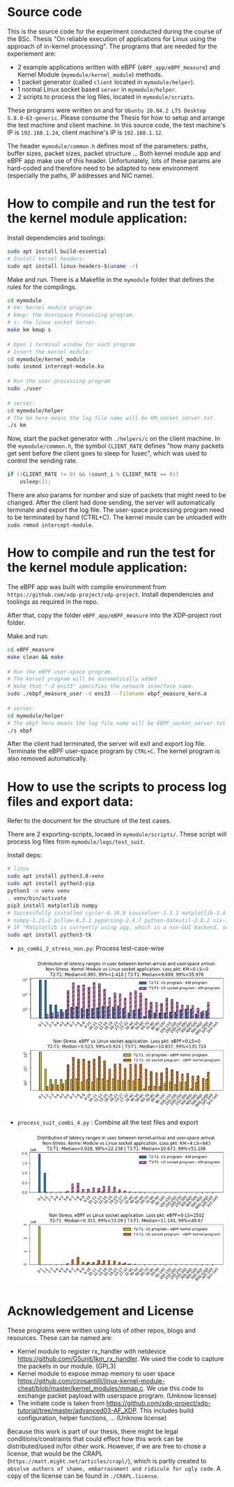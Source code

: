 
# Source code

This is the source code for the experiment conducted during the course of the BSc. Thesis "On reliable execution of applications for Linux using the approach of in-kernel processing".
The programs that are needed for the experiement are:
- 2 example applications written with eBPF (`eBPF_app/eBPF_measure`) and Kernel Module (`mymodule/kernel_module`) methods.
- 1 packet generator (called `client` located in `mymodule/helper`).
- 1 normal Linux socket based `server` in `mymodule/helper`.
- 2 scripts to process the log files, located in `mymodule/scripts`.

These programs were written on and for `Ubuntu 20.04.2 LTS Desktop 5.8.0-63-generic`.
Please consume the Thesis for how to setup and arrange the test machine and client machine. 
In this source code, the test machine's IP is `192.168.1.24`, client machine's IP is `192.168.1.12`.

The header `mymodule/common.h` defines most of the parameters: paths, buffer sizes, packet sizes, packet structure ...
Both kernel module app and eBPF app make use of this header.
Unfortunately, lots of these params are hard-coded and therefore need to be adapted to new environment (especially the paths, IP addresses and NIC name). 

# How to compile and run the test for the kernel module application:

Install dependencies and toolings:
```bash
sudo apt install build-essential
# Install kernel headers:
sudo apt install linux-headers-$(uname -r)
```

Make and run. There is a Makefile in the `mymodule` folder that defines the rules for the compilings.
```bash
cd mymodule
# km: kernel module program. 
# kmup: the Userspace Processing program.
# s: the linux socket Server.
make km kmup s

# Open 1 terminal window for each program
# Insert the kernel module:
cd mymodule/kernel_module
sudo insmod intercept-module.ko

# Run the user-processing program
sudo ./user

# server: 
cd mymodule/helper
# The km here means the log file name will be KM_socket_server.txt
./s km
```

Now, start the packet generator with `./helpers/c` on the client machine.
In the `mymodule/common.h`, 
the symbol `CLIENT_RATE` defines "how many packets get sent before the client goes to sleep for 1usec", 
which was used to control the sending rate. 
```c
if ((CLIENT_RATE != 0) && (count_i % CLIENT_RATE == 0))
    usleep(1);
```

There are also params for number and size of packets that might need to be changed.
After the client had done sending, the server will automatically terminate and export the log file. 
The user-space processing program need to be terminated by hand (CTRL+C). 
The kernel moule can be unloaded with `sudo rmmod intercept-module`. 

# How to compile and run the test for the kernel module application:
The eBPF app was built with compile environment from `https://github.com/xdp-project/xdp-project`.
Install dependencies and toolings as required in the repo.

After that, copy the folder `eBPF_app/eBPF_measure` into the XDP-project root folder.

Make and run:
```bash
cd eBPF_measure
make clean && make

# Run the eBPF user-space program. 
# The kernel program will be automatically added
# Note that "-d ens33" specifies the network interface name.
sudo ./ebpf_measure_user -d ens33 --filename ebpf_measure_kern.o

# server: 
cd mymodule/helper
# The ebpf here means the log file name will be EBPF_socket_server.txt
./s ebpf
```

After the client had terminated, the server will exit and export log file. 
Terminate the eBPF user-space program by `CTRL+C`. The kernel program is also removed automatically. 

# How to use the scripts to process log files and export data:
Refer to the document for the structure of the test cases. 

There are 2 exporting-scripts, locaed in `mymodule/scripts/`. These script will process log files from `mymodule/logs/test_suit`.

Install deps:
```bash
# linux
sudo apt install python3.8-venv
sudo apt install python3-pip
python3 -m venv venv
. venv/bin/activate
pip3 install matplotlib numpy 
# Successfully installed cycler-0.10.0 kiwisolver-1.3.1 matplotlib-3.4.3 
# numpy-1.21.2 pillow-8.3.1 pyparsing-2.4.7 python-dateutil-2.8.2 six-1.16.0
# IF "Matplotlib is currently using agg, which is a non-GUI backend, so cannot show the figure."
sudo apt install python3-tk
```

- `ps_combi_2_stress_non.py`: Process test-case-wise
    <p align="center">
        <img src="mymodule/doc/32k_nonstress_3pkpms_1024Bytes.png" alt="" width="600"/>
    </p>
- `process_suit_combi_4.py` : Combine all the test files and export
    <p align="center">
        <img src="mymodule/doc/combined_Non_Stress_linear.png" alt="" width="600"/>
    </p>

# Acknowledgement and License
These programs were written using lots of other repos, blogs and resources. These can be named are:
- Kernel module to register rx_handler with netdevice https://github.com/G5unit/lkm_rx_handler. We used the code to capture the packets in our module. (GPL3)
- Kernel module to expose mmap memory to user space https://github.com/cirosantilli/linux-kernel-module-cheat/blob/master/kernel_modules/mmap.c. We use this code to exchange packet payload with userspace program. (Unknow license)
- The initiate code is taken from https://github.com/xdp-project/xdp-tutorial/tree/master/advanced03-AF_XDP. This includes build configuration, helper functions, ... (Unknow license)

Because this work is part of our thesis, there might be legal conditions/constraints that could effect how this work can be distributed/used in/for other work.
However, if we are free to chose a license, that would be the CRAPL (`https://matt.might.net/articles/crapl/`), which is partly created to `absolve authors of shame, embarrassment and ridicule for ugly code`. A copy of the license can be found in `./CRAPL.license`.

